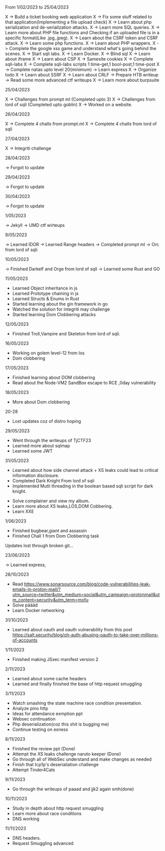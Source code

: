 From 1/02/2023 to 25/04/2023

X -> Build a ticket booking web application
X -> Fix some stuff related to that application(Implementing a file upload check)
X -> Learn about php serialization and de-serialization attacks.
X -> Learn more SQL queries.
X -> Learn more about PHP file functions and Checking if an uploaded file is in a specific format(Like .jpg,.jpeg).
X -> Learn about the CSRF token and CSRF attack.
X -> Learn some php functions.
X -> Learn about PHP wrappers.
X -> Complete the google xss game and understand what's going behind the scenes.
X -> Start sqli labs.
X -> Learn Docker.
X -> Blind sql
X -> Learn about iframe
X -> Learn about CSP
X -> Samesite cookies
X -> Complete sqli-labs
X -> Complete sqli-labs scripts 1 time-get,1 bool-post,1 time-post
X -> Complete natas upto level 20(minimum)
-> Learn express
X -> Organize todo
X -> Learn about SSRF
X -> Learn about CRLF
-> Prepare HTB writeup
-> Read some more advanced ctf writeups
X -> Learn more about burpsuite

25/04/2023

X -> Challenges from prompt ml (Completed upto 3)
X -> Challenges from lord of sqli (Completed upto goblin)
X -> Worked on a website.

26/04/2023

X -> Complete 4 challs from prompt.ml
X -> Complete 4 challs from lord of sqli

27/04/2023

X -> Integriti challenge


28/04/2023

-> Forgot to update

29/04/2023

-> Forgot to update

30/04/2023

-> Forgot to update

1/05/2023

-> Jekyll
-> UMD ctf wirteups

9/05/2023

-> Learned IDOR
-> Learned Range headers
-> Completed prompt ml
-> Orc from lord of sqli

10/05/2023

-> Finished Darkelf and Orge from lord of sqli
-> Learned some Rust and GO

11/05/2023

+ Learned Object inheritance in js
+ Learned Prototype chaining in js
+ Learned Structs & Enums in Rust
+ Started learning about the gin framework in go
+ Watched the solution for integriti may challenge
+ Started learning Dom Clobbering attacks

12/05/2023

+ Finished Troll,Vampire and Skeleton from
lord of sqli.


16/05/2023

+ Working on golem level-12 from los
+ Dom clobbering

17/05/2023

+ Finished learning about DOM clobbering
+ Read about the Node-VM2 SandBox escape to RCE ,0day vulnerability

18/05/2023

+ More about Dom clobbering

20-28

+ Lost updates coz of distro hoping

29/05/2023

+ Went through the writeups of TjCTF23
+ Learned more about sqlmap
+ Learned some JWT

31/05/2023

+ Learned about how side channel attack + XS leaks could lead to critical information disclosure.
+ Completed Dark Knight From lord of sqli
+ Implemented Mutli threading in the boolean based sqli script for dark knight.

- Solve complainer and view my album.
- Learn more about XS leaks,LOS,DOM Cobbering.
- Learn XXE


1/06/2023

+ Finished bugbear,giant and assassin
+ Finished Chall 1 from Dom Clobbering task


Updates lost through broken git...


23/06/2023

-> Learned express,


28/10/2023

+ Read https://www.sonarsource.com/blog/code-vulnerabilities-leak-emails-in-proton-mail/?utm_source=twitter&utm_medium=social&utm_campaign=protonmail&utm_content=security&utm_term=mofu
+ Solve päääd 
+ Learn Docker networking

31/10/2023

+ Learned about oauth and oauth vulnerability from this post https://salt.security/blog/oh-auth-abusing-oauth-to-take-over-millions-of-accounts

1/11/2023

+ Finished making JSxec manifest version 2

2/11/2023

+ Learned about some cache headers
+ Learned and finally finished the base of http request smuggling 

3/11/2023

+ Watch smashing the state machine race condition presentation.
+ Analyze pino http
+ Ideas for attendance exmption ppt
+ Websec continuation
+ Php deserialization(coz this shit is bugging me)
+ Continue testing on exness

8/11/2023

+ Finished the review ppt (Done)
+ Attempt the XS leaks challenge naruto keeper (Done)
+ Go through all of WebSec understand and make changes as needed
+ Finish that tcp1p's deserialiation challenge
+ Attempt Tinder4Cats

9/11/2023

+ Go through the writeups of paaad and jjk2 again smh(done)

10/11/2023

+ Study in depth about http request smuggling
+ Learn more about race conditions
+ DNS working


11/11/2023

+ DNS headers.
+ Request Smuggling advanced
